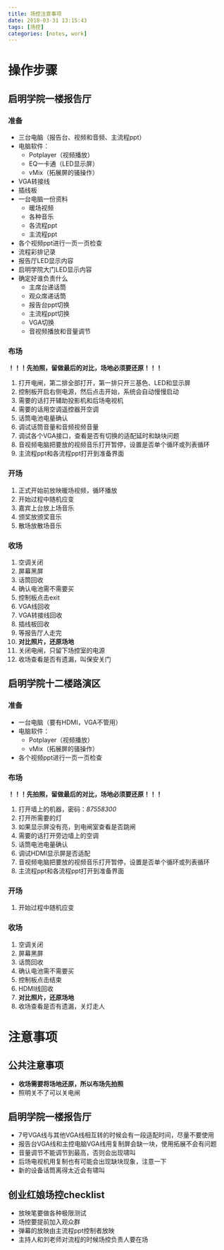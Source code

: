 ```yaml
---
title: 场控注意事项
date: 2018-03-31 13:15:43
tags: [场控]
categories: [notes, work]
---
```


# 操作步骤

## 启明学院一楼报告厅

### 准备

- 三台电脑（报告台、视频和音频、主流程ppt）
- 电脑软件：
    - Potplayer（视频播放）
    - EQ一卡通（LED显示屏）
    - vMix（拓展屏的骚操作）
- VGA转接线
- 插线板
- 一台电脑一份资料
    - 暖场视频
    - 各种音乐
    - 各流程ppt
    - 主流程ppt
- 各个视频ppt进行一页一页检查
- 流程彩排记录
- 报告厅LED显示内容
- 启明学院大门LED显示内容
- 确定好谁负责什么
    - 主席台递话筒
    - 观众席递话筒
    - 报告台ppt切换
    - 主流程ppt切换
    - VGA切换
    - 音视频播放和音量调节

### 布场

**！！！先拍照，留做最后的对比，场地必须要还原！！！**

1. 打开电闸，第二排全部打开，第一排只开三基色、LED和显示屏
2. 控制板开启右侧电源，然后点击开始，系统会自动慢慢启动
3. 需要的话打开辅助投影机和后场电视机
4. 需要的话用空调遥控器开空调
5. 话筒电池电量确认
6. 调试话筒音量和音频视频音量
7. 调试各个VGA接口，查看是否有切换的适配延时和缺块问题
8. 音视频电脑把要放的视频音乐打开暂停，设置是否单个循环或列表循环
9. 主流程ppt和各流程ppt打开到准备界面

### 开场

1. 正式开始前放映暖场视频，循环播放
2. 开始过程中随机应变
3. 嘉宾上台放上场音乐
4. 颁奖放颁奖音乐
5. 散场放散场音乐

### 收场

1. 空调关闭
2. 屏幕黑屏
3. 话筒回收
4. 确认电池需不需要买
5. 控制板点击exit
6. VGA线回收
7. VGA转接线回收
8. 插线板回收
9. 等报告厅人走完
10. **对比照片，还原场地**
11. 关闭电闸，只留下场控室的电源
12. 收场查看是否有遗漏，叫保安关门

## 启明学院十二楼路演区

### 准备

- 一台电脑（要有HDMI，VGA不管用）
- 电脑软件：
    - Potplayer（视频播放）
    - vMix（拓展屏的骚操作）
- 各个视频ppt进行一页一页检查

### 布场

**！！！先拍照，留做最后的对比，场地必须要还原！！！**

1. 打开墙上的机器，密码：*87558300*
2. 打开所需要的灯
3. 如果显示屏没有亮，到电闸室查看是否跳闸
4. 需要的话打开旁边墙上的空调
5. 话筒电池电量确认
6. 调试HDMI显示屏是否适配
7. 音视频电脑把要放的视频音乐打开暂停，设置是否单个循环或列表循环
8. 主流程ppt和各流程ppt打开到准备界面

### 开场

1. 开始过程中随机应变

### 收场

1. 空调关闭
2. 屏幕黑屏
3. 话筒回收
4. 确认电池需不需要买
5. 控制板点击结束
6. HDMI线回收
7. **对比照片，还原场地**
8. 收场查看是否有遗漏，关灯走人

# 注意事项

## 公共注意事项

- **收场需要将场地还原，所以布场先拍照**
- 照明关不了可以关电闸

## 启明学院一楼报告厅

- 7号VGA线与其他VGA线相互转的时候会有一段适配时间，尽量不要使用
- 报告台VGA线和主控电脑VGA线用复制屏会缺一块，使用拓展不会有问题
- 音量调节不能调节到最高，否则会出现啸叫
- 后场电视机用复制也有可能会出现缺块现象，注意一下
- 新的设备话筒离得太近会有啸叫

## 创业红娘场控checklist

- 放映笔要做各种极限测试
- 场控要提前加入观众群
- 弹幕的放映由主流程ppt控制者放映
- 主持人和刘老师对流程的时候场控负责人要在场
